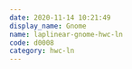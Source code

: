 ```yaml
---
date: 2020-11-14 10:21:49
display_name: Gnome
name: laplinear-gnome-hwc-ln
code: d0008
category: hwc-ln
---
```

